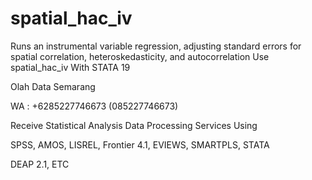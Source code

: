 # spatial_hac_iv
Runs an instrumental variable regression, adjusting standard errors for spatial correlation, heteroskedasticity, and autocorrelation Use spatial_hac_iv With STATA 19

Olah Data Semarang

WA : +6285227746673 (085227746673)

Receive Statistical Analysis Data Processing Services Using

SPSS, AMOS, LISREL, Frontier 4.1, EVIEWS, SMARTPLS, STATA

DEAP 2.1, ETC
